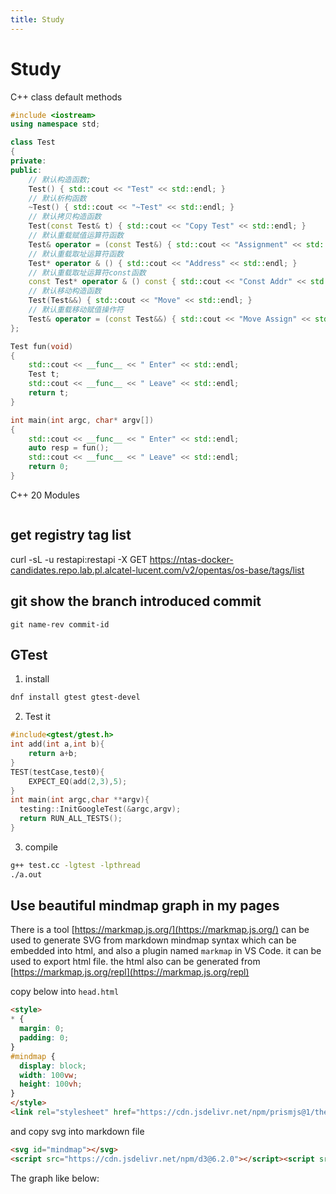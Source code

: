 ```yaml
---
title: Study
---
```

# Study

C++ class default methods
```c++
#include <iostream>
using namespace std;

class Test
{
private:
public:
    // 默认构造函数;
    Test() { std::cout << "Test" << std::endl; }
    // 默认析构函数
    ~Test() { std::cout << "~Test" << std::endl; }
    // 默认拷贝构造函数
    Test(const Test& t) { std::cout << "Copy Test" << std::endl; }
    // 默认重载赋值运算符函数
    Test& operator = (const Test&) { std::cout << "Assignment" << std::endl; }
    // 默认重载取址运算符函数
    Test* operator & () { std::cout << "Address" << std::endl; }
    // 默认重载取址运算符const函数
    const Test* operator & () const { std::cout << "Const Addr" << std::endl; }
    // 默认移动构造函数
    Test(Test&&) { std::cout << "Move" << std::endl; }
    // 默认重载移动赋值操作符
    Test& operator = (const Test&&) { std::cout << "Move Assign" << std::endl; }
};

Test fun(void)
{
    std::cout << __func__ << " Enter" << std::endl;
    Test t;
    std::cout << __func__ << " Leave" << std::endl;
    return t;
}

int main(int argc, char* argv[])
{
    std::cout << __func__ << " Enter" << std::endl;
    auto resp = fun();
    std::cout << __func__ << " Leave" << std::endl;
    return 0;
}
```

C++ 20 Modules
```

```

## get registry tag list
curl -sL -u restapi:restapi -X GET https://ntas-docker-candidates.repo.lab.pl.alcatel-lucent.com/v2/opentas/os-base/tags/list

## git show the branch introduced commit
```
git name-rev commit-id
```

## GTest
1. install
```sh
dnf install gtest gtest-devel
```

2. Test it
```c
#include<gtest/gtest.h>
int add(int a,int b){
    return a+b;
}
TEST(testCase,test0){
    EXPECT_EQ(add(2,3),5);
}
int main(int argc,char **argv){
  testing::InitGoogleTest(&argc,argv);
  return RUN_ALL_TESTS();
}
```

3. compile
```sh
g++ test.cc -lgtest -lpthread
./a.out
```

## Use beautiful mindmap graph in my pages
There is a tool [https://markmap.js.org/](https://markmap.js.org/) can be used to generate SVG from markdown mindmap syntax which can be embedded into html, and also a plugin named `markmap` in VS Code. it can be used to export html file. the html also can be generated from [https://markmap.js.org/repl](https://markmap.js.org/repl)

copy below into `head.html`
```html
<style>
* {
  margin: 0;
  padding: 0;
}
#mindmap {
  display: block;
  width: 100vw;
  height: 100vh;
}
</style>
<link rel="stylesheet" href="https://cdn.jsdelivr.net/npm/prismjs@1/themes/prism.css"><link rel="stylesheet" href="https://cdn.jsdelivr.net/npm/katex@0.12.0/dist/katex.min.css">
```

and copy svg into markdown file
```html
<svg id="mindmap"></svg>
<script src="https://cdn.jsdelivr.net/npm/d3@6.2.0"></script><script src="https://cdn.jsdelivr.net/npm/markmap-view@0.1.1"></script><script>(e=>{e().registerRefreshPromise(new Promise((e=>{window.WebFontConfig={custom:{families:["KaTeX_AMS","KaTeX_Caligraphic:n4,n7","KaTeX_Fraktur:n4,n7","KaTeX_Main:n4,n7,i4,i7","KaTeX_Math:i4,i7","KaTeX_Script","KaTeX_SansSerif:n4,n7,i4","KaTeX_Size1","KaTeX_Size2","KaTeX_Size3","KaTeX_Size4","KaTeX_Typewriter"]},active:()=>{e()}}})))})(()=>window.markmap)</script><script src="https://cdn.jsdelivr.net/npm/webfontloader@1.6.28/webfontloader.js" defer></script><script>((e,t)=>{const{Markmap:r}=e();window.mm=r.create("svg#mindmap",null,t)})(()=>window.markmap,{"t":"heading","d":1,"p":{},"v":"markmap","c":[{"t":"heading","d":2,"p":{},"v":"Links","c":[{"t":"list_item","d":4,"p":{},"v":"<a href=\"https://markmap.js.org/\">https://markmap.js.org/</a>"},{"t":"list_item","d":4,"p":{},"v":"<a href=\"https://github.com/gera2ld/markmap\">GitHub</a>"}]},{"t":"heading","d":2,"p":{},"v":"Related","c":[{"t":"list_item","d":4,"p":{},"v":"<a href=\"https://github.com/gera2ld/coc-markmap\">coc-markmap</a>"},{"t":"list_item","d":4,"p":{},"v":"<a href=\"https://github.com/gera2ld/gatsby-remark-markmap\">gatsby-remark-markmap</a>"}]},{"t":"heading","d":2,"p":{},"v":"Features","c":[{"t":"list_item","d":4,"p":{},"v":"links"},{"t":"list_item","d":4,"p":{},"v":"<strong>inline</strong> <del>text</del> <em>styles</em>"},{"t":"list_item","d":4,"p":{},"v":"multiline\ntext"},{"t":"list_item","d":4,"p":{},"v":"<code>inline code</code>"},{"t":"list_item","d":4,"p":{},"v":"<pre><code class=\"language-js\">console<span class=\"token punctuation\">.</span><span class=\"token function\">log</span><span class=\"token punctuation\">(</span><span class=\"token string\">'code block'</span><span class=\"token punctuation\">)</span><span class=\"token punctuation\">;</span>\n</code></pre>\n"},{"t":"list_item","d":4,"p":{},"v":"Katex - <span class=\"katex\"><span class=\"katex-mathml\"><math xmlns=\"http://www.w3.org/1998/Math/MathML\"><semantics><mrow><mi>x</mi><mo>=</mo><mfrac><mrow><mo>−</mo><mi>b</mi><mo>±</mo><msqrt><mrow><msup><mi>b</mi><mn>2</mn></msup><mo>−</mo><mn>4</mn><mi>a</mi><mi>c</mi></mrow></msqrt></mrow><mrow><mn>2</mn><mi>a</mi></mrow></mfrac></mrow><annotation encoding=\"application/x-tex\">x = {-b \\pm \\sqrt{b^2-4ac} \\over 2a}</annotation></semantics></math></span><span class=\"katex-html\" aria-hidden=\"true\"><span class=\"base\"><span class=\"strut\" style=\"height:0.43056em;vertical-align:0em;\"></span><span class=\"mord mathnormal\">x</span><span class=\"mspace\" style=\"margin-right:0.2777777777777778em;\"></span><span class=\"mrel\">=</span><span class=\"mspace\" style=\"margin-right:0.2777777777777778em;\"></span></span><span class=\"base\"><span class=\"strut\" style=\"height:1.384482em;vertical-align:-0.345em;\"></span><span class=\"mord\"><span class=\"mord\"><span class=\"mopen nulldelimiter\"></span><span class=\"mfrac\"><span class=\"vlist-t vlist-t2\"><span class=\"vlist-r\"><span class=\"vlist\" style=\"height:1.039482em;\"><span style=\"top:-2.6550000000000002em;\"><span class=\"pstrut\" style=\"height:3em;\"></span><span class=\"sizing reset-size6 size3 mtight\"><span class=\"mord mtight\"><span class=\"mord mtight\">2</span><span class=\"mord mathnormal mtight\">a</span></span></span></span><span style=\"top:-3.23em;\"><span class=\"pstrut\" style=\"height:3em;\"></span><span class=\"frac-line\" style=\"border-bottom-width:0.04em;\"></span></span><span style=\"top:-3.3939999999999997em;\"><span class=\"pstrut\" style=\"height:3em;\"></span><span class=\"sizing reset-size6 size3 mtight\"><span class=\"mord mtight\"><span class=\"mord mtight\">−</span><span class=\"mord mathnormal mtight\">b</span><span class=\"mbin mtight\">±</span><span class=\"mord sqrt mtight\"><span class=\"vlist-t vlist-t2\"><span class=\"vlist-r\"><span class=\"vlist\" style=\"height:0.9221171428571429em;\"><span class=\"svg-align\" style=\"top:-3em;\"><span class=\"pstrut\" style=\"height:3em;\"></span><span class=\"mord mtight\" style=\"padding-left:0.833em;\"><span class=\"mord mtight\"><span class=\"mord mathnormal mtight\">b</span><span class=\"msupsub\"><span class=\"vlist-t\"><span class=\"vlist-r\"><span class=\"vlist\" style=\"height:0.7463142857142857em;\"><span style=\"top:-2.786em;margin-right:0.07142857142857144em;\"><span class=\"pstrut\" style=\"height:2.5em;\"></span><span class=\"sizing reset-size3 size1 mtight\"><span class=\"mord mtight\">2</span></span></span></span></span></span></span></span><span class=\"mbin mtight\">−</span><span class=\"mord mtight\">4</span><span class=\"mord mathnormal mtight\">a</span><span class=\"mord mathnormal mtight\">c</span></span></span><span style=\"top:-2.882117142857143em;\"><span class=\"pstrut\" style=\"height:3em;\"></span><span class=\"hide-tail mtight\" style=\"min-width:0.853em;height:1.08em;\"><svg width='400em' height='1.08em' viewBox='0 0 400000 1080' preserveAspectRatio='xMinYMin slice'><path d='M95,702\nc-2.7,0,-7.17,-2.7,-13.5,-8c-5.8,-5.3,-9.5,-10,-9.5,-14\nc0,-2,0.3,-3.3,1,-4c1.3,-2.7,23.83,-20.7,67.5,-54\nc44.2,-33.3,65.8,-50.3,66.5,-51c1.3,-1.3,3,-2,5,-2c4.7,0,8.7,3.3,12,10\ns173,378,173,378c0.7,0,35.3,-71,104,-213c68.7,-142,137.5,-285,206.5,-429\nc69,-144,104.5,-217.7,106.5,-221\nl0 -0\nc5.3,-9.3,12,-14,20,-14\nH400000v40H845.2724\ns-225.272,467,-225.272,467s-235,486,-235,486c-2.7,4.7,-9,7,-19,7\nc-6,0,-10,-1,-12,-3s-194,-422,-194,-422s-65,47,-65,47z\nM834 80h400000v40h-400000z'/></svg></span></span></span><span class=\"vlist-s\">​</span></span><span class=\"vlist-r\"><span class=\"vlist\" style=\"height:0.11788285714285718em;\"><span></span></span></span></span></span></span></span></span></span><span class=\"vlist-s\">​</span></span><span class=\"vlist-r\"><span class=\"vlist\" style=\"height:0.345em;\"><span></span></span></span></span></span><span class=\"mclose nulldelimiter\"></span></span></span></span></span></span>"}]}]})</script>
```
The graph like below:

<svg id="mindmap"></svg>
<script src="https://cdn.jsdelivr.net/npm/d3@6.2.0"></script><script src="https://cdn.jsdelivr.net/npm/markmap-view@0.1.1"></script><script>(e=>{e().registerRefreshPromise(new Promise((e=>{window.WebFontConfig={custom:{families:["KaTeX_AMS","KaTeX_Caligraphic:n4,n7","KaTeX_Fraktur:n4,n7","KaTeX_Main:n4,n7,i4,i7","KaTeX_Math:i4,i7","KaTeX_Script","KaTeX_SansSerif:n4,n7,i4","KaTeX_Size1","KaTeX_Size2","KaTeX_Size3","KaTeX_Size4","KaTeX_Typewriter"]},active:()=>{e()}}})))})(()=>window.markmap)</script><script src="https://cdn.jsdelivr.net/npm/webfontloader@1.6.28/webfontloader.js" defer></script><script>((e,t)=>{const{Markmap:r}=e();window.mm=r.create("svg#mindmap",null,t)})(()=>window.markmap,{"t":"heading","d":1,"p":{},"v":"markmap","c":[{"t":"heading","d":2,"p":{},"v":"Links","c":[{"t":"list_item","d":4,"p":{},"v":"<a href=\"https://markmap.js.org/\">https://markmap.js.org/</a>"},{"t":"list_item","d":4,"p":{},"v":"<a href=\"https://github.com/gera2ld/markmap\">GitHub</a>"}]},{"t":"heading","d":2,"p":{},"v":"Related","c":[{"t":"list_item","d":4,"p":{},"v":"<a href=\"https://github.com/gera2ld/coc-markmap\">coc-markmap</a>"},{"t":"list_item","d":4,"p":{},"v":"<a href=\"https://github.com/gera2ld/gatsby-remark-markmap\">gatsby-remark-markmap</a>"}]},{"t":"heading","d":2,"p":{},"v":"Features","c":[{"t":"list_item","d":4,"p":{},"v":"links"},{"t":"list_item","d":4,"p":{},"v":"<strong>inline</strong> <del>text</del> <em>styles</em>"},{"t":"list_item","d":4,"p":{},"v":"multiline\ntext"},{"t":"list_item","d":4,"p":{},"v":"<code>inline code</code>"},{"t":"list_item","d":4,"p":{},"v":"<pre><code class=\"language-js\">console<span class=\"token punctuation\">.</span><span class=\"token function\">log</span><span class=\"token punctuation\">(</span><span class=\"token string\">'code block'</span><span class=\"token punctuation\">)</span><span class=\"token punctuation\">;</span>\n</code></pre>\n"},{"t":"list_item","d":4,"p":{},"v":"Katex - <span class=\"katex\"><span class=\"katex-mathml\"><math xmlns=\"http://www.w3.org/1998/Math/MathML\"><semantics><mrow><mi>x</mi><mo>=</mo><mfrac><mrow><mo>−</mo><mi>b</mi><mo>±</mo><msqrt><mrow><msup><mi>b</mi><mn>2</mn></msup><mo>−</mo><mn>4</mn><mi>a</mi><mi>c</mi></mrow></msqrt></mrow><mrow><mn>2</mn><mi>a</mi></mrow></mfrac></mrow><annotation encoding=\"application/x-tex\">x = {-b \\pm \\sqrt{b^2-4ac} \\over 2a}</annotation></semantics></math></span><span class=\"katex-html\" aria-hidden=\"true\"><span class=\"base\"><span class=\"strut\" style=\"height:0.43056em;vertical-align:0em;\"></span><span class=\"mord mathnormal\">x</span><span class=\"mspace\" style=\"margin-right:0.2777777777777778em;\"></span><span class=\"mrel\">=</span><span class=\"mspace\" style=\"margin-right:0.2777777777777778em;\"></span></span><span class=\"base\"><span class=\"strut\" style=\"height:1.384482em;vertical-align:-0.345em;\"></span><span class=\"mord\"><span class=\"mord\"><span class=\"mopen nulldelimiter\"></span><span class=\"mfrac\"><span class=\"vlist-t vlist-t2\"><span class=\"vlist-r\"><span class=\"vlist\" style=\"height:1.039482em;\"><span style=\"top:-2.6550000000000002em;\"><span class=\"pstrut\" style=\"height:3em;\"></span><span class=\"sizing reset-size6 size3 mtight\"><span class=\"mord mtight\"><span class=\"mord mtight\">2</span><span class=\"mord mathnormal mtight\">a</span></span></span></span><span style=\"top:-3.23em;\"><span class=\"pstrut\" style=\"height:3em;\"></span><span class=\"frac-line\" style=\"border-bottom-width:0.04em;\"></span></span><span style=\"top:-3.3939999999999997em;\"><span class=\"pstrut\" style=\"height:3em;\"></span><span class=\"sizing reset-size6 size3 mtight\"><span class=\"mord mtight\"><span class=\"mord mtight\">−</span><span class=\"mord mathnormal mtight\">b</span><span class=\"mbin mtight\">±</span><span class=\"mord sqrt mtight\"><span class=\"vlist-t vlist-t2\"><span class=\"vlist-r\"><span class=\"vlist\" style=\"height:0.9221171428571429em;\"><span class=\"svg-align\" style=\"top:-3em;\"><span class=\"pstrut\" style=\"height:3em;\"></span><span class=\"mord mtight\" style=\"padding-left:0.833em;\"><span class=\"mord mtight\"><span class=\"mord mathnormal mtight\">b</span><span class=\"msupsub\"><span class=\"vlist-t\"><span class=\"vlist-r\"><span class=\"vlist\" style=\"height:0.7463142857142857em;\"><span style=\"top:-2.786em;margin-right:0.07142857142857144em;\"><span class=\"pstrut\" style=\"height:2.5em;\"></span><span class=\"sizing reset-size3 size1 mtight\"><span class=\"mord mtight\">2</span></span></span></span></span></span></span></span><span class=\"mbin mtight\">−</span><span class=\"mord mtight\">4</span><span class=\"mord mathnormal mtight\">a</span><span class=\"mord mathnormal mtight\">c</span></span></span><span style=\"top:-2.882117142857143em;\"><span class=\"pstrut\" style=\"height:3em;\"></span><span class=\"hide-tail mtight\" style=\"min-width:0.853em;height:1.08em;\"><svg width='400em' height='1.08em' viewBox='0 0 400000 1080' preserveAspectRatio='xMinYMin slice'><path d='M95,702\nc-2.7,0,-7.17,-2.7,-13.5,-8c-5.8,-5.3,-9.5,-10,-9.5,-14\nc0,-2,0.3,-3.3,1,-4c1.3,-2.7,23.83,-20.7,67.5,-54\nc44.2,-33.3,65.8,-50.3,66.5,-51c1.3,-1.3,3,-2,5,-2c4.7,0,8.7,3.3,12,10\ns173,378,173,378c0.7,0,35.3,-71,104,-213c68.7,-142,137.5,-285,206.5,-429\nc69,-144,104.5,-217.7,106.5,-221\nl0 -0\nc5.3,-9.3,12,-14,20,-14\nH400000v40H845.2724\ns-225.272,467,-225.272,467s-235,486,-235,486c-2.7,4.7,-9,7,-19,7\nc-6,0,-10,-1,-12,-3s-194,-422,-194,-422s-65,47,-65,47z\nM834 80h400000v40h-400000z'/></svg></span></span></span><span class=\"vlist-s\">​</span></span><span class=\"vlist-r\"><span class=\"vlist\" style=\"height:0.11788285714285718em;\"><span></span></span></span></span></span></span></span></span></span><span class=\"vlist-s\">​</span></span><span class=\"vlist-r\"><span class=\"vlist\" style=\"height:0.345em;\"><span></span></span></span></span></span><span class=\"mclose nulldelimiter\"></span></span></span></span></span></span>"}]}]})</script>
